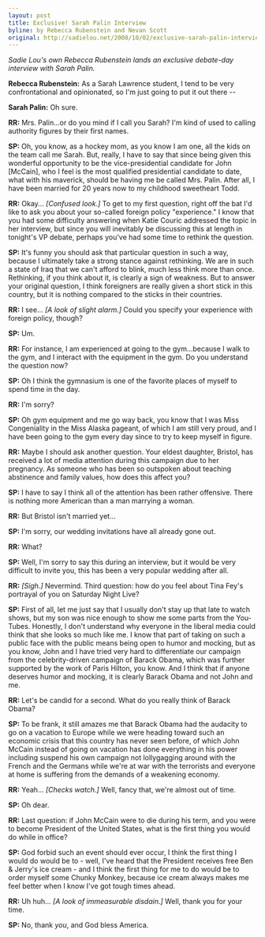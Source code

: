 ```yaml
---
layout: post
title: Exclusive! Sarah Palin Interview
byline: by Rebecca Rubenstein and Nevan Scott
original: http://sadielou.net/2008/10/02/exclusive-sarah-palin-interview
---
```


*Sadie Lou's own Rebecca Rubenstein lands an exclusive debate-day interview with Sarah Palin.*

**Rebecca Rubenstein:** As a Sarah Lawrence student, I tend to be very confrontational and opinionated, so I'm just going to put it out there --

**Sarah Palin:** Oh sure.

**RR:** Mrs. Palin...or do you mind if I call you Sarah? I'm kind of used to calling authority figures by their first names.

**SP:** Oh, you know, as a hockey mom, as you know I am one, all the kids on the team call me Sarah. But, really, I have to say that since being given this wonderful opportunity to be the vice-presidential candidate for John \[McCain\], who I feel is the most qualified presidential candidate to date, what with his maverick, should be having me be called Mrs. Palin. After all, I have been married for 20 years now to my childhood sweetheart Todd.

**RR:** Okay... *\[Confused look.\]* To get to my first question, right off the bat I'd like to ask you about your so-called foreign policy "experience." I know that you had some difficulty answering when Katie Couric addressed the topic in her interview, but since you will inevitably be discussing this at length in tonight's VP debate, perhaps you've had some time to rethink the question.

**SP:** It's funny you should ask that particular question in such a way, because I ultimately take a strong stance against rethinking. We are in such a state of Iraq that we can't afford to blink, much less think more than once. Rethinking, if you think about it, is clearly a sign of weakness. But to answer your original question, I think foreigners are really given a short stick in this country, but it is nothing compared to the sticks in their countries.

**RR:** I see... *\[A look of slight alarm.\]* Could you specify your experience with foreign policy, though?

**SP:** Um.

**RR:** For instance, I am experienced at going to the gym...because I walk to the gym, and I interact with the equipment in the gym. Do you understand the question now?

**SP:** Oh I think the gymnasium is one of the favorite places of myself to spend time in the day.

**RR:** I'm sorry?

**SP:** Oh gym equipment and me go way back, you know that I was Miss Congeniality in the Miss Alaska pageant, of which I am still very proud, and I have been going to the gym every day since to try to keep myself in figure.

**RR:** Maybe I should ask another question. Your eldest daughter, Bristol, has received a lot of media attention during this campaign due to her pregnancy. As someone who has been so outspoken about teaching abstinence and family values, how does this affect you?

**SP:** I have to say I think all of the attention has been rather offensive. There is nothing more American than a man marrying a woman.

**RR:** But Bristol isn't married yet...

**SP:** I'm sorry, our wedding invitations have all already gone out.

**RR:** What?

**SP:** Well, I'm sorry to say this during an interview, but it would be very difficult to invite you, this has been a very popular wedding after all.

**RR:** *\[Sigh.\]* Nevermind. Third question: how do you feel about Tina Fey's portrayal of you on Saturday Night Live?

**SP:** First of all, let me just say that I usually don't stay up that late to watch shows, but my son was nice enough to show me some parts from the You-Tubes. Honestly, I don't understand why everyone in the liberal media could think that she looks so much like me. I know that part of taking on such a public face with the public means being open to humor and mocking, but as you know, John and I have tried very hard to differentiate our campaign from the celebrity-driven campaign of Barack Obama, which was further supported by the work of Paris Hilton, you know. And I think that if anyone deserves humor and mocking, it is clearly Barack Obama and not John and me.

**RR:** Let's be candid for a second. What do you really think of Barack Obama?

**SP:** To be frank, it still amazes me that Barack Obama had the audacity to go on a vacation to Europe while we were heading toward such an economic crisis that this country has never seen before, of which John McCain instead of going on vacation has done everything in his power including suspend his own campaign not lollygagging around with the French and the Germans while we're at war with the terrorists and everyone at home is suffering from the demands of a weakening economy.

**RR:** Yeah... *\[Checks watch.\]* Well, fancy that, we're almost out of time.

**SP:** Oh dear.

**RR:** Last question: if John McCain were to die during his term, and you were to become President of the United States, what is the first thing you would do while in office?

**SP:** God forbid such an event should ever occur, I think the first thing I would do would be to - well, I've heard that the President receives free Ben & Jerry's ice cream - and I think the first thing for me to do would be to order myself some Chunky Monkey, because ice cream always makes me feel better when I know I've got tough times ahead.

**RR:** Uh huh... *\[A look of immeasurable disdain.\]* Well, thank you for your time.

**SP:** No, thank *you*, and God bless America.
